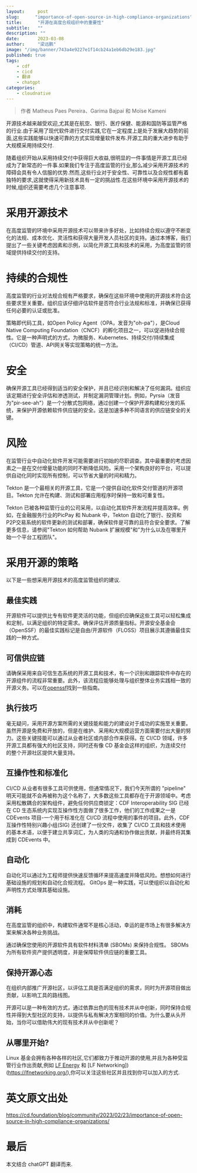 ```yaml
---
layout:     post 
slug:      "importance-of-open-source-in-high-compliance-organizations"
title:      "开源在高度合规组织中的重要性"
subtitle:   ""
description: ""
date:       2023-03-08
author:     "梁远鹏"
image: "/img/banner/743a4e9227e1f14cb24a1eb6db29e183.jpg"
published: true
tags:
    - cdf
    - cicd
    - 翻译
    - chatgpt
categories: 
    - cloudnative
---    
```


> 作者 Matheus Paes Pereira、Garima Bajpai 和 Moïse Kameni 

开源技术越来越受欢迎,尤其是在航空、银行、医疗保健、能源和国防等监管严格的行业.由于采用了现代软件进行交付实践,它在一定程度上是处于发展大趋势的前面,这些实践能够以快速可靠的方式实现增量软件发布.开源工具的重大进步有助于大规模采用持续交付.

随着组织开始从采用持续交付中获得巨大收益,很明显的一件事情是开源工具已经成为了新常态的一件事.如果我们专注于高度监管的行业,那么减少采用开源技术的障碍会具有令人信服的优势.然而,这些行业对于安全性、可靠性以及合规性都有着独特的要求,这就使得采用新技术具有一定的挑战性.在这些环境中采用开源技术的时候,组织还需要考虑几个注意事项.

# 采用开源技术

在高度监管的环境中采用开源技术可以带来许多好处，比如持续合规以遵守不断变化的法规、成本优化、灵活性和获得大量开发人员社区的支持。通过本博客，我们提出了一些关键考虑因素和示例，以简化开源工具和技术的采用，为高度监管的领域提供持续交付的支持。

# 持续的合规性

高度监管的行业对法规合规有严格要求，确保在这些环境中使用的开源技术符合这些要求至关重要。组织应该仔细评估软件是否符合行业法规和标准，并确保已获得任何必要的认证或批准。

策略即代码工具，如Open Policy Agent（OPA，发音为"oh-pa"），是Cloud Native Computing Foundation（CNCF）的孵化项目之一，可以促进持续合规性。它是一种声明式的方式，为微服务、Kubernetes、持续交付/持续集成（CI/CD）管道、API网关等实现策略的统一方法。

# 安全

确保开源工具已经得到适当的安全保护，并且已经识别和解决了任何漏洞。组织应该定期进行安全评估和渗透测试，并制定漏洞管理计划。例如，Pyrsia（发音为"pir-see-ah"）是一个分散式包网络，通过创建一个保护开源构建和分发的系统，来保护开源依赖软件供应链的安全。这是加速多种不同语言的供应链安全的关键。

# 风险

在监管行业中自动化软件开发可能需要进行初始的尽职调查。其中最重要的考虑因素之一是在交付增量功能的同时不断降低风险。采用一个架构良好的平台，可以提供自动化同时实现所有控制，可以节省大量的时间和精力。

Tekton 是一个最相关的开源工具，它是一个提供自动化软件交付管道的开源项目。Tekton 允许在构建、测试和部署应用程序时保持一致和可重复性。

Tekton 已被各种监管行业的公司采用，以自动化其软件开发流程并提高效率。例如，在金融服务行业的PicPay 和 Nubank 中，Tekton 自动化了银行、投资和P2P交易系统的软件更新的测试和部署，确保软件是可靠的且符合安全要求。了解更多信息，请参阅"Tekton 如何帮助 Nubank 扩展规模"和"为什么以及在哪里开始一个平台工程团队"。

# 采用开源的策略

以下是一些想采用开源技术的高度监管组织的建议.

## 最佳实践

开源软件可以提供比专有软件更灵活的功能，但组织应确保这些工具可以轻松集成和定制，以满足组织的特定需求。确保评估开源质量指标。开源安全基金会（OpenSSF）的最佳实践标记是自由/开源软件（FLOSS）项目展示其遵循最佳实践的一种方式。

## 可信供应链

请确保采用来自可信生态系统的开源工具和技术，有一个识别和跟踪软件中存在的开源组件的流程非常重要。此外，该流程应能够处理与组织整体业务实践相一致的开源义务。可以在[openssf](https://openssf.org)找到一些指南。

## 执行技巧

毫无疑问，采用开源方案所需的关键技能和能力的建设对于成功的实施至关重要。虽然开源是免费和开放的，但是在维护、采用和大规模运营方面需要付出大量的努力。这些关键技能可以通过从业者社区或内部合作来获得。在 CI/CD 领域，许多开源工具都有强大的社区支持，同时还有像 CD 基金会这样的组织，为连续交付的整个开源社区提供大量支持。

## 互操作性和标准化

CI/CD 从业者有很多工具可供使用，但通常情况下，我们今天所谓的 "pipeline" 明天可能就不会再被称为这个名称了，大多数这些工具都存在于开源领域中。考虑采用松散耦合的架构组件，避免任何供应商锁定：CDF Interoperability SIG 已经在 CD 生态系统内实现互操作性方面做了很多工作，他们的工作成果之一是 CDEvents 项目-一个用于标准化在 CI/CD 流程中使用的事件的项目。此外，CDF 互操作性特别兴趣小组(SIG) 还创建了一份文件，收集了 CI/CD 工具和技术使用的基本术语，以便于建立共享词汇，为人类的沟通和协作做出贡献，并最终将其集成到 CDEvents 中。

## 自动化

自动化可以通过为工程师提供快速反馈循环来提高速度并降低风险。想想如何进行基础设施的规划和自动化合规流程。 GitOps 是一种实践，可以使组织以自动化和声明性方式处理其基础设施。

## 消耗

在高度监管的组织中，构建软件通常不是核心活动，幸运的是市场上有很多解决方案来解决各种业务挑战。

通过确保您使用的开源软件具有软件材料清单 (SBOMs) 来保持合规性。 SBOMs为所有软件资产提供透明度，并是保障软件供应链的重要工具。

## 保持开源心态

在组织内部推广开源社区，以评估工具是否满足组织的需求，同时为开源项目做出贡献，以影响工具的路线图。

开源可以是一种有效的方式，通过依靠出色的现有技术并从中创新，同时保持合规性并得到大型社区的支持，以提供与私有解决方案相同的价值。为什么要从头开始，当你可以借助伟大的现有技术并从中创新呢？


## 从哪里开始?  

Linux 基金会拥有各种各样的社区,它们都致力于推动开源的使用,并且为各种受监管行业作出贡献,例如 [LF Energy](https://www.lfenergy.org/) 和 [LF Networking])(https://lfnetworking.org/),你可以关注这些社区并且找到你可以加入的方式.

# 英文原文出处

https://cd.foundation/blog/community/2023/02/23/importance-of-open-source-in-high-compliance-organizations/


# 最后

本文结合 chatGPT 翻译而来.